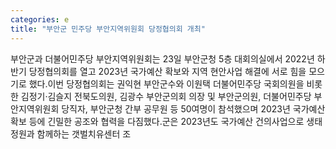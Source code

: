 ```yaml
---
categories: e
title: "부안군 민주당 부안지역위원회 당정협의회 개최"
---
```

부안군과 더불어민주당 부안지역위원회는 23일 부안군청 5층 대회의실에서 2022년 하반기 당정협의회를 열고 2023년 국가예산 확보와 지역 현안사업 해결에 서로 힘을 모으기로 했다.이번 당정협의회는 권익현 부안군수와 이원택 더불어민주당 국회의원을 비롯한 김정기·김슬지 전북도의원, 김광수 부안군의회 의장 및 부안군의원, 더불어민주당 부안지역위원회 당직자, 부안군청 간부 공무원 등 50여명이 참석했으며 2023년 국가예산 확보 등에 긴밀한 공조와 협력을 다짐했다.군은 2023년도 국가예산 건의사업으로 생태정원과 함께하는 갯벌치유센터 조